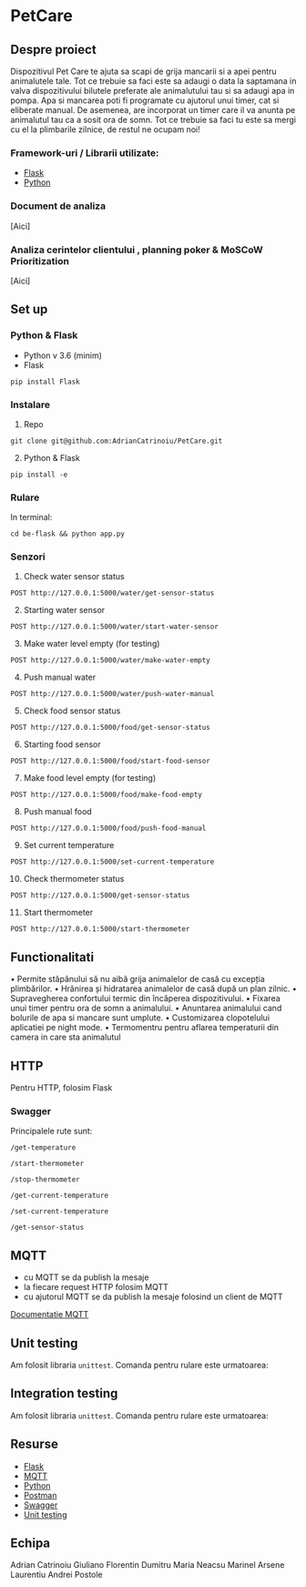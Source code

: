 # PetCare

## Despre proiect

Dispozitivul Pet Care te ajuta sa scapi de grija mancarii si a apei pentru animalutele tale. Tot ce trebuie sa faci este sa adaugi o data la saptamana in valva dispozitivului bilutele preferate ale animalutului tau si sa adaugi apa in pompa. Apa si mancarea poti fi programate cu ajutorul unui timer, cat si eliberate manual. De asemenea, are incorporat un timer care il va anunta pe animalutul tau ca a sosit ora de somn. Tot ce trebuie sa faci tu este sa mergi cu el la plimbarile zilnice, de restul ne ocupam noi! 

### Framework-uri / Librarii utilizate:
- [Flask](https://flask.palletsprojects.com/en/2.0.x/)
- [Python](https://www.python.org/)

### Document de analiza

[Aici]

### Analiza cerintelor clientului , planning poker & MoSCoW Prioritization

[Aici]


## Set up

### Python & Flask

- Python v 3.6 (minim)
- Flask
 ```
 pip install Flask
 ```
 
 ### Instalare
 1. Repo
 ```
 git clone git@github.com:AdrianCatrinoiu/PetCare.git
 ```
 
 2. Python & Flask
 ```
 pip install -e
 ```
 
 ### Rulare
 
 In terminal:
 ```
 cd be-flask && python app.py
 ```
 
 ### Senzori
 
 1. Check water sensor status
 ```
 POST http://127.0.0.1:5000/water/get-sensor-status
 ```
 2. Starting water sensor
 ```
 POST http://127.0.0.1:5000/water/start-water-sensor
 ```
 3. Make water level empty (for testing)
 ```
 POST http://127.0.0.1:5000/water/make-water-empty
 ```
 4. Push manual water
 ```
 POST http://127.0.0.1:5000/water/push-water-manual
 ```
 5. Check food sensor status
 ```
 POST http://127.0.0.1:5000/food/get-sensor-status
 ```
 6. Starting food sensor
 ```
 POST http://127.0.0.1:5000/food/start-food-sensor
 ```
 7. Make food level empty (for testing)
 ```
 POST http://127.0.0.1:5000/food/make-food-empty
 ```
 8. Push manual food
 ```
 POST http://127.0.0.1:5000/food/push-food-manual
 ```
 9. Set current temperature
 ```
 POST http://127.0.0.1:5000/set-current-temperature
 ```
 10. Check thermometer status
 ```
 POST http://127.0.0.1:5000/get-sensor-status
 ```
 11. Start thermometer
 ```
 POST http://127.0.0.1:5000/start-thermometer
 ```
 
 ## Functionalitati
 
•	Permite stăpânului să nu aibă grija animalelor de casă cu excepția plimbărilor.
•	Hrănirea și hidratarea animalelor de casă după un plan zilnic.
•	Supravegherea confortului termic din încăperea dispozitivului.
•	Fixarea unui timer pentru ora de somn a animalului.
•	Anuntarea animalului cand bolurile de apa si mancare sunt umplute.
•	Customizarea clopotelului aplicatiei pe night mode.
• Termomentru pentru aflarea temperaturii din camera in care sta animalutul

## HTTP
Pentru HTTP, folosim Flask

### Swagger
Principalele rute sunt:
```
/get-temperature
```
```
/start-thermometer
```
```
/stop-thermometer
```
```
/get-current-temperature
```
```
/set-current-temperature
```
```
/get-sensor-status
```

## MQTT

- cu MQTT se da publish la mesaje
- la fiecare request HTTP folosim MQTT
- cu ajutorul MQTT se da publish la mesaje folosind un client de MQTT

[Documentatie MQTT](https://www.emqx.com/en/blog/how-to-use-mqtt-in-python)

## Unit testing

Am folosit libraria ```unittest```. Comanda pentru rulare este urmatoarea:


## Integration testing

Am folosit libraria ```unittest```. Comanda pentru rulare este urmatoarea:

## Resurse

- [Flask](https://flask.palletsprojects.com/en/2.0.x/)
- [MQTT](https://www.emqx.com/en/blog/how-to-use-mqtt-in-python)
- [Python](https://www.python.org/)
- [Postman](https://www.postman.com/)
- [Swagger](https://swagger.io/)
- [Unit testing](https://docs.python.org/3/library/unittest.html)

## Echipa

Adrian Catrinoiu
Giuliano Florentin Dumitru
Maria Neacsu
Marinel Arsene
Laurentiu Andrei Postole


 
 



